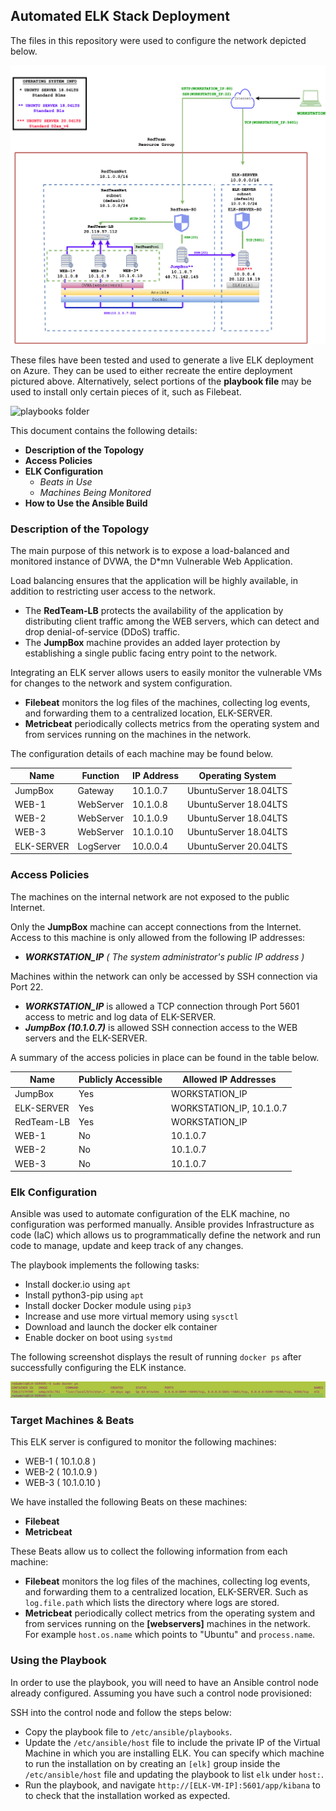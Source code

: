 ## Automated ELK Stack Deployment

The files in this repository were used to configure the network depicted below.

![network diagram](Images/redTeamNetworkTopolgy.jpg)

These files have been tested and used to generate a live ELK deployment on Azure. They can be used to either recreate the entire deployment pictured above. Alternatively, select portions of the **playbook file**  may be used to install only certain pieces of it, such as Filebeat.

  ![playbooks folder](scripts/ansible)

This document contains the following details:
- **Description of the Topology**
- **Access Policies**
- **ELK Configuration**
  - _Beats in Use_
  - _Machines Being Monitored_
- **How to Use the Ansible Build**


### Description of the Topology

The main purpose of this network is to expose a load-balanced and monitored instance of DVWA, the D*mn Vulnerable Web Application.

Load balancing ensures that the application will be highly available, in addition to restricting user access to the network.
- The **RedTeam-LB** protects the availability of the application by distributing client traffic among the WEB servers, which can detect and drop denial-of-service (DDoS) traffic. 
- The **JumpBox** machine provides an added layer protection by establishing a single public facing entry point to the network.

Integrating an ELK server allows users to easily monitor the vulnerable VMs for changes to the network and system configuration.
- **Filebeat** monitors the log files of the machines, collecting log events, and forwarding them to a centralized location, ELK-SERVER.
- **Metricbeat**  periodically collects metrics from the operating system and from services running on the machines in the network.

The configuration details of each machine may be found below.

| Name      | Function | IP Address | Operating System      |
|-----------|----------|------------|-----------------------|
| JumpBox   | Gateway  | 10.1.0.7   | UbuntuServer 18.04LTS |
| WEB-1     | WebServer| 10.1.0.8   | UbuntuServer 18.04LTS |
| WEB-2     | WebServer| 10.1.0.9   | UbuntuServer 18.04LTS |
| WEB-3     | WebServer| 10.1.0.10  | UbuntuServer 18.04LTS |
| ELK-SERVER| LogServer| 10.0.0.4   | UbuntuServer 20.04LTS |



### Access Policies

The machines on the internal network are not exposed to the public Internet. 

Only the **JumpBox** machine can accept connections from the Internet. Access to this machine is only allowed from the following IP addresses:
- **_WORKSTATION_IP_** _( The system administrator's public IP address )_  

Machines within the network can only be accessed by SSH connection via Port 22.

- **_WORKSTATION_IP_** is allowed a TCP connection through Port 5601 access to metric and log data of ELK-SERVER.
- **_JumpBox (10.1.0.7)_** is allowed SSH connection access to the WEB servers and the ELK-SERVER.


A summary of the access policies in place can be found in the table below.

| Name      | Publicly Accessible | Allowed IP Addresses    |
|---------- |---------------------|-------------------------|
| JumpBox   | Yes                 | WORKSTATION_IP          |
| ELK-SERVER| Yes                 | WORKSTATION_IP, 10.1.0.7|
| RedTeam-LB| Yes                 | WORKSTATION_IP          |
| WEB-1     | No                  | 10.1.0.7                |
| WEB-2     | No                  | 10.1.0.7                |
| WEB-3     | No                  | 10.1.0.7                |


### Elk Configuration

Ansible was used to automate configuration of the ELK machine, no configuration was performed manually. Ansible provides Infrastructure as code (IaC) which allows us to programmatically define the network and run code to manage, update and keep track of any changes. 

The playbook implements the following tasks:
- Install docker.io using ``apt``
- Install python3-pip using ``apt``
- Install docker Docker module using ``pip3``
- Increase and use more virtual memory using ``sysctl``
- Download and launch the docker elk container
- Enable docker on boot using ``systmd``

The following screenshot displays the result of running `docker ps` after successfully configuring the ELK instance.

![docker ps](Images/docker_ps.png)

### Target Machines & Beats
This ELK server is configured to monitor the following machines:
- WEB-1 ( 10.1.0.8 )
- WEB-2 ( 10.1.0.9 )
- WEB-3 ( 10.1.0.10 )

We have installed the following Beats on these machines:
- **Filebeat**
- **Metricbeat**

These Beats allow us to collect the following information from each machine:
- **Filebeat** monitors the log files of the machines, collecting log events, and forwarding them to a centralized location, ELK-SERVER. Such as ``log.file.path`` which lists the directory where logs are stored.
- **Metricbeat**  periodically collect metrics from the operating system and from services running on the **[webservers]** machines in the network. For example `host.os.name` which points to "Ubuntu" and ``process.name``. 


### Using the Playbook
In order to use the playbook, you will need to have an Ansible control node already configured. Assuming you have such a control node provisioned: 

SSH into the control node and follow the steps below:
- Copy the playbook file to ``/etc/ansible/playbooks``.
- Update the ``/etc/ansible/host`` file to include the private IP of the Virtual Machine in which you are installing ELK. You can specify which machine to run the installation on by creating an ``[elk]`` group inside the ``/etc/ansible/host`` file and updating the playbook to list ``elk`` under ``host:``.
- Run the playbook, and navigate ``http://[ELK-VM-IP]:5601/app/kibana`` to  to check that the installation worked as expected.
